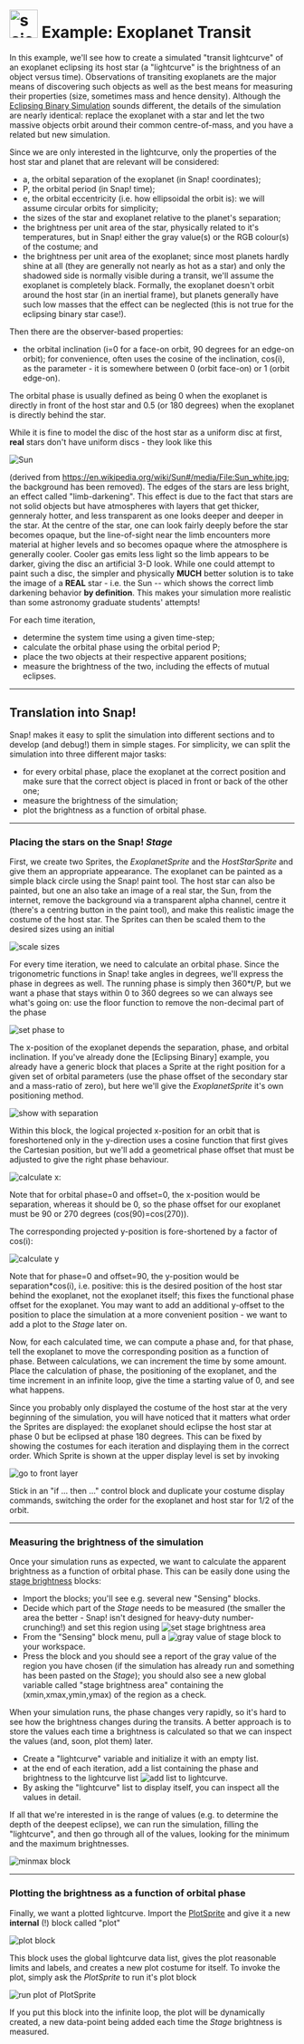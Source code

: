 # <img alt="scientific-snap-icon" src="../../images/einstein_snap.png" width="50"/> Example: Exoplanet Transit

In this example, we'll see how to create a simulated "transit lightcurve" of an exoplanet eclipsing its host star (a "lightcurve" is the brightness of an object versus time).  Observations of transiting exoplanets are the major means of discovering such objects as well as the best means for measuring their properties (size, sometimes mass and hence density). Although the [Eclipsing Binary Simulation](../EclipsingBinary) sounds different, the details of the simulation are nearly identical: replace the exoplanet with a star and let the two massive objects orbit around their common centre-of-mass, and you have a related but new simulation.

Since we are only interested in the lightcurve, only the properties of the host star and planet that are relevant will be considered:
- a, the orbital separation of the exoplanet (in Snap! coordinates);
- P, the orbital period (in Snap! time);
- e, the orbital eccentricity (i.e. how ellipsoidal the orbit is): we will assume circular orbits for simplicity;
- the sizes of the star and exoplanet relative to the planet's separation;
- the brightness per unit area of the star, physically related to it's temperatures, but in Snap! either the gray value(s) or the RGB colour(s) of the costume; and
- the brightness per unit area of the exoplanet; since most planets hardly shine at all (they are generally not nearly as hot as a star) and only the shadowed side is normally visible during a transit, we'll assume the exoplanet is completely black.
Formally, the exoplanet doesn't orbit around the host star (in an inertial frame), but planets generally have such low masses that the effect can be neglected (this is not true for the eclipsing binary star case!).

Then there are the observer-based properties:
- the orbital inclination (i=0 for a face-on orbit, 90 degrees for an edge-on orbit); for convenience, often uses the cosine of the inclination, cos(i), as the parameter - it is somewhere between 0 (orbit face-on) or 1 (orbit edge-on).

The orbital phase is usually defined as being 0 when the exoplanet is directly in front of the host star and 0.5 (or 180 degrees) when the exoplanet is directly behind the star.

While it is fine to model the disc of the host star as a uniform disc at first, **real** stars don't have uniform discs - they look like this

![Sun](../images/Sun.png)

(derived from https://en.wikipedia.org/wiki/Sun#/media/File:Sun_white.jpg; the background has been removed).  The edges of the stars are less bright, an effect called "limb-darkening".  This effect is due to the fact that stars are not solid objects but have atmospheres with layers that get thicker, genneraly hotter, and less transparent as one looks deeper and deeper in the star.  At the centre of the star, one can look fairly deeply before the star becomes opaque, but the line-of-sight near the limb encounters more material at higher levels and so becomes opaque where the atmosphere is generally cooler.  Cooler gas emits less light so the limb appears to be darker, giving the disc an artificial 3-D look.  While one could attempt to paint such a disc, the simpler and physically **MUCH** better solution is to take the image of a **REAL** star - i.e. the Sun -- which shows the correct limb darkening behavior **by definition**.  This makes your simulation more realistic than some astronomy graduate students' attempts!

For each time iteration, 
- determine the system time using a given time-step;
- calculate the orbital phase using the orbital period P;
- place the two objects at their respective apparent positions;
- measure the brightness of the two, including the effects of mutual eclipses.

---

## Translation into Snap!

Snap! makes it easy to split the simulation into different sections and to develop (and debug!) them in simple stages.  For simplicity, we can split the simulation into three different major tasks:
- for every orbital phase, place the exoplanet at the correct position and make sure that the correct object is placed in front or back of the other one;
- measure the brightness of the simulation;
- plot the brightness as a function of orbital phase.

---

### Placing the stars on the Snap! *Stage*

First, we create two Sprites, the *ExoplanetSprite* and the *HostStarSprite* and give them an appropriate appearance.  The exoplanet can be painted as a simple black circle using the Snap! paint tool.  The host star can also be painted, but one an also take an image of a real star, the Sun, from the internet,  remove the background via a transparent alpha channel, centre it (there's a centring button in the paint tool), and make this realistic image the costume of the host star.  The Sprites can then be scaled them to the desired sizes using an initial

![scale sizes](./images/set_size_to.png)

For every time iteration, we need to calculate an orbital phase.  Since the trigonometric functions in Snap! take angles in degrees, we'll express the phase in degrees as well.  The running phase is simply then 360\*t/P, but we want a phase that stays within 0 to 360 degrees so we can always see what's going on: use the floor function to remove the non-decimal part of the phase

![set phase to](./images/set_phase_to.png)

The x-position of the exoplanet depends the separation, phase, and orbital inclination. If you've already done the [Eclipsing Binary] example, you already have a generic block that places a Sprite at the right position for a given set of orbital parameters (use the phase offset of the secondary star and a mass-ratio of zero), but here we'll give the *ExoplanetSprite* it's own positioning method.

![show with separation](./images/show_with_separation.png)

Within this block, the logical projected x-position for an orbit that is foreshortened only in the y-direction uses a cosine function that first gives the Cartesian position, but we'll add a geometrical phase offset that must be adjusted to give the right phase behaviour.

![calculate x:](./images/calc_x.png)

Note that for orbital phase=0 and offset=0, the x-position would be separation, whereas it should be 0, so the phase offset for our exoplanet must be 90 or 270 degrees (cos(90)=cos(270)).

The corresponding projected y-position is fore-shortened by a factor of cos(i):

![calculate y](./images/calc_y.png)

Note that for phase=0 and offset=90, the y-position would be separation\*cos(i), i.e. positive: this is the desired position of the host star behind the exoplanet, not the exoplanet itself; this fixes the functional phase offset for the exoplanet.  You may want to add an additional y-offset to the position to place the simulation at a more convenient position - we want to add a plot to the *Stage* later on.

Now, for each calculated time, we can compute a phase and, for that phase, tell the exoplanet to move the corresponding position as a function of phase.  Between calculations, we can increment the time by some amount.  Place the calculation of phase, the positioning of the exoplanet, and the time increment in an infinite loop, give the time a starting value of 0, and see what happens.

Since you probably only displayed the costume of the host star at the very beginning of the simulation, you will have noticed that it matters what order the Sprites are displayed: the exoplanet should eclipse the host star at phase 0 but be eclipsed at phase 180 degrees.  This can be fixed by showing the costumes for each iteration and displaying them in the correct order.  Which Sprite is shown at the upper display level is set by invoking

![go to front layer](./images/go_to_front_layer.png)

Stick in an "if ... then ..." control block and duplicate your costume display commands, switching the order for the exoplanet and host star for 1/2 of the orbit.

---

### Measuring the brightness of the simulation

Once your simulation runs as expected, we want to calculate the apparent brightness as a function of orbital phase.  This can be easily done using the [stage brightness](../../StageBrightness)  blocks:
- Import the blocks; you'll see e.g. several new "Sensing" blocks. 
- Decide which part of the *Stage* needs to be measured (the smaller the area the better - Snap! isn't designed for heavy-duty number-crunching!) and set this region using ![set stage brightness area](./images/set_stage_brightness_area.png)
- From the "Sensing" block menu, pull a ![gray value of stage](./images/gray_value_of_stage.png) block to your workspace.
- Press the block and you should see a report of the gray value of the region you have chosen (if the simulation has already run and something has been pasted on the *Stage*); you should also see a new global variable called "stage brightness area" containing the (xmin,xmax,ymin,ymax) of the region as a check.

When your simulation runs, the phase changes very rapidly, so it's hard to see how the brightness changes during the transits.  A better approach is to store the values each time a brightness is calculated so that we can inspect the values (and, soon, plot them) later.
- Create a "lightcurve" variable and initialize it with an empty list.
- at the end of each iteration, add a list containing the phase and brightness to the lightcurve list ![add list to lightcurve](./images/add_list_to_lightcurve.png).
- By asking the "lightcurve" list to display itself, you can inspect all the values in detail.

If all that we're interested in is the range of values (e.g. to determine the depth of the deepest eclipse), we can run the simulation, filling the "lightcurve", and then go through all of the values, looking for the minimum and the maximum brightnesses.

![minmax block](./images/min_max_block.png)

---

### Plotting the brightness as a function of orbital phase

Finally, we want a plotted lightcurve.  Import the [PlotSprite](../../PlotSprite) and give it a new **internal** (!) block called "plot"

![plot block](./images/plot.png)

This block uses the global lightcurve data list, gives the plot reasonable limits and labels, and creates a new plot costume for itself.  To invoke the plot, simply ask the *PlotSprite* to run it's plot block

![run plot of PlotSprite](./images/run_plot_of_PlotSprite.png)

If you put this block into the infinite loop, the plot will be dynamically created, a new data-point being added each time the *Stage* brightness is measured.


